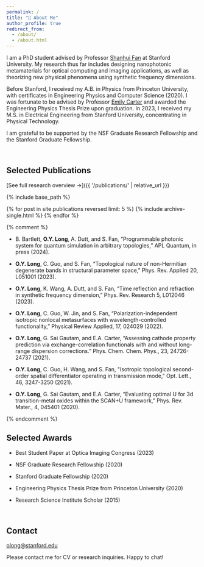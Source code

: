 ```yaml
---
permalink: /
title: "🌸 About Me"
author_profile: true
redirect_from: 
  - /about/
  - /about.html
---
```



I am a PhD student advised by Professor [Shanhui Fan](https://fangroup.stanford.edu/) at Stanford University. My research thus far includes designing nanophotonic metamaterials for optical computing and imaging applications, as well as theorizing new physical phenomena using synthetic frequency dimensions.

Before Stanford, I received my A.B. in Physics from Princeton University, with certificates in Engineering Physics and Computer Science (2020). I was fortunate to be advised by Professor [Emily Carter](https://carter.princeton.edu/) and awarded the Engineering Physics Thesis Prize upon graduation. In 2023, I received my M.S. in Electrical Engineering from Stanford University, concentrating in Physical Technology.

I am grateful to be supported by the NSF Graduate Research Fellowship and the Stanford Graduate Fellowship.

<br>

## Selected Publications

[See full research overview →]({{ '/publications/' | relative_url }})

{% include base_path %}

<div class="homepage-pubs">
  {% for post in site.publications reversed limit: 5 %}
    {% include archive-single.html %}
  {% endfor %}
</div>

{% comment %}
* B. Bartlett, **O.Y. Long**, A. Dutt, and S. Fan, “Programmable photonic system for quantum simulation in arbitrary topologies,” APL Quantum, in press (2024).

* **O.Y. Long**, C. Guo, and S. Fan, “Topological nature of non-Hermitian degenerate bands in structural parameter space,” Phys. Rev. Applied 20, L051001 (2023).

* **O.Y. Long**, K. Wang, A. Dutt, and S. Fan, “Time reflection and refraction in synthetic frequency dimension,” Phys. Rev. Research 5, L012046 (2023).

* **O.Y. Long**, C. Guo, W. Jin, and S. Fan, “Polarization-independent isotropic nonlocal metasurfaces with wavelength-controlled functionality,” Physical Review Applied, 17, 024029 (2022).

* **O.Y. Long**, G. Sai Gautam, and E.A. Carter, “Assessing cathode property prediction via exchange-correlation functionals with and without long-range dispersion corrections.” Phys. Chem. Chem. Phys., 23, 24726-24737 (2021).

* **O.Y. Long**, C. Guo, H. Wang, and S. Fan, "Isotropic topological second-order spatial differentiator operating in transmission mode," Opt. Lett., 46, 3247-3250 (2021).

* **O.Y. Long**, G. Sai Gautam, and E.A. Carter, “Evaluating optimal U for 3d transition-metal oxides within the SCAN+U framework,” Phys. Rev. Mater., 4, 045401 (2020).

{% endcomment %}
<br>

## Selected Awards


* Best Student Paper at Optica Imaging Congress (2023)

* NSF Graduate Research Fellowship (2020)

* Stanford Graduate Fellowship (2020)

* Engineering Physics Thesis Prize from Princeton University (2020)

* Research Science Institute Scholar (2015)

<br>

## Contact

olong@stanford.edu 

Please contact me for CV or research inquiries. Happy to chat!
